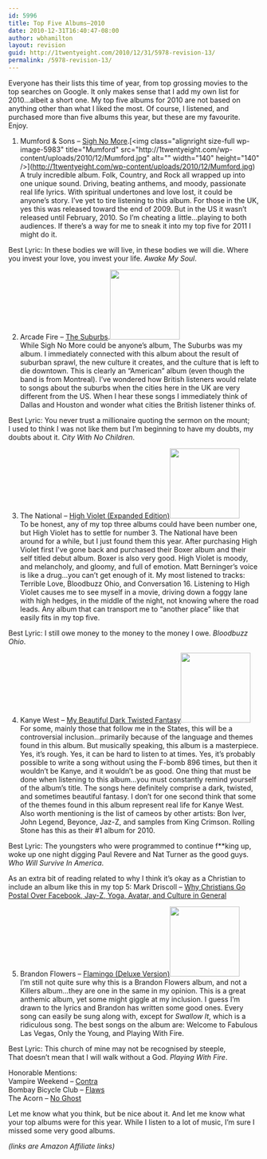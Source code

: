 ```yaml
---
id: 5996
title: Top Five Albums—2010
date: 2010-12-31T16:40:47-08:00
author: wbhamilton
layout: revision
guid: http://1twentyeight.com/2010/12/31/5978-revision-13/
permalink: /5978-revision-13/
---
```

Everyone has their lists this time of year, from top grossing movies to the top searches on Google. It only makes sense that I add my own list for 2010&#8230;albeit a short one. My top five albums for 2010 are not based on anything other than what I liked the most. Of course, I listened, and purchased more than five albums this year, but these are my favourite. Enjoy.

1. Mumford & Sons &#8211; [Sigh No More](http://www.amazon.com/gp/product/B0038BBA4I?ie=UTF8&tag=1twentyeight-20&linkCode=as2&camp=1789&creative=390957&creativeASIN=B0038BBA4I").[<img class="alignright size-full wp-image-5983" title="Mumford" src="http://1twentyeight.com/wp-content/uploads/2010/12/Mumford.jpg" alt="" width="140" height="140" />](http://1twentyeight.com/wp-content/uploads/2010/12/Mumford.jpg)  
A truly incredible album. Folk, Country, and Rock all wrapped up into one unique sound. Driving, beating anthems, and moody, passionate real life lyrics. With spiritual undertones and love lost, it could be anyone&#8217;s story. I&#8217;ve yet to tire listening to this album. For those in the UK, yes this was released toward the end of 2009. But in the US it wasn&#8217;t released until February, 2010. So I&#8217;m cheating a little&#8230;playing to both audiences. If there&#8217;s a way for me to sneak it into my top five for 2011 I might do it.

Best Lyric: In these bodies we will live, in these bodies we will die. Where you invest your love, you invest your life. _Awake My Soul_.

2. Arcade Fire &#8211; [The Suburbs](http://www.amazon.com/gp/product/B003X73QA8?ie=UTF8&tag=1twentyeight-20&linkCode=as2&camp=1789&creative=390957&creativeASIN=B003X73QA8).[<img class="alignright size-full wp-image-5980" title="ArcadeFire" src="http://1twentyeight.com/wp-content/uploads/2010/12/ArcadeFire.jpg" alt="" width="140" height="140" />](http://1twentyeight.com/wp-content/uploads/2010/12/ArcadeFire.jpg)  
While Sigh No More could be anyone&#8217;s album, The Suburbs was my album. I immediately connected with this album about the result of suburban sprawl, the new culture it creates, and the culture that is left to die downtown. This is clearly an &#8220;American&#8221; album (even though the band is from Montreal). I&#8217;ve wondered how British listeners would relate to songs about the suburbs when the cities here in the UK are very different from the US. When I hear these songs I immediately think of Dallas and Houston and wonder what cities the British listener thinks of.

Best Lyric: You never trust a millionaire quoting the sermon on the mount;  
I used to think I was not like them but I&#8217;m beginning to have my doubts, my doubts about it. _City With No Children_.

3. The National &#8211; [High Violet (Expanded Edition)](http://www.amazon.com/gp/product/B004D6BAOW?ie=UTF8&tag=1twentyeight-20&linkCode=as2&camp=1789&creative=390957&creativeASIN=B004D6BAOW)[<img class="alignright size-full wp-image-5984" title="TheNational" src="http://1twentyeight.com/wp-content/uploads/2010/12/TheNational.jpg" alt="" width="140" height="140" />](http://1twentyeight.com/wp-content/uploads/2010/12/TheNational.jpg)  
To be honest, any of my top three albums could have been number one, but High Violet has to settle for number 3. The National have been around for a while, but I just found them this year. After purchasing High Violet first I&#8217;ve gone back and purchased their Boxer album and their self titled debut album. Boxer is also very good. High Violet is moody, and melancholy, and gloomy, and full of emotion. Matt Berninger&#8217;s voice is like a drug&#8230;you can&#8217;t get enough of it. My most listened to tracks: Terrible Love, Bloodbuzz Ohio, and Conversation 16. Listening to High Violet causes me to see myself in a movie, driving down a foggy lane with high hedges, in the middle of the night, not knowing where the road leads. Any album that can transport me to &#8220;another place&#8221; like that easily fits in my top five.

Best Lyric: I still owe money to the money to the money I owe. _Bloodbuzz Ohio_.

4. Kanye West &#8211; [My Beautiful Dark Twisted Fantasy](http://www.amazon.com/gp/product/B004BSIJ9Q?ie=UTF8&tag=1twentyeight-20&linkCode=as2&camp=1789&creative=390957&creativeASIN=B004BSIJ9Q)[<img class="alignright size-full wp-image-5982" title="Kanye" src="http://1twentyeight.com/wp-content/uploads/2010/12/Kanye.jpg" alt="" width="140" height="140" />](http://1twentyeight.com/wp-content/uploads/2010/12/Kanye.jpg)  
For some, mainly those that follow me in the States, this will be a controversial inclusion&#8230;primarily because of the language and themes found in this album. But musically speaking, this album is a masterpiece. Yes, it&#8217;s rough. Yes, it can be hard to listen to at times. Yes, it&#8217;s probably possible to write a song without using the F-bomb 896 times, but then it wouldn&#8217;t be Kanye, and it wouldn&#8217;t be as good. One thing that must be done when listening to this album&#8230;you must constantly remind yourself of the album&#8217;s title. The songs here definitely comprise a dark, twisted, and sometimes beautiful fantasy. I don&#8217;t for one second think that some of the themes found in this album represent real life for Kanye West. Also worth mentioning is the list of cameos by other artists: Bon Iver, John Legend, Beyonce, Jaz-Z, and samples from King Crimson. Rolling Stone has this as their #1 album for 2010.

Best Lyric: The youngsters who were programmed to continue f**king up, woke up one night digging Paul Revere and Nat Turner as the good guys. _Who Will Survive In America_.

As an extra bit of reading related to why I think it&#8217;s okay as a Christian to include an album like this in my top 5: Mark Driscoll &#8211; [Why Christians Go Postal Over Facebook, Jay-Z, Yoga, Avatar, and Culture in General](http://d.pr/IVBh)

5. Brandon Flowers &#8211; [Flamingo (Deluxe Version)](http://www.amazon.com/gp/product/B0041YSBKC?ie=UTF8&tag=1twentyeight-20&linkCode=as2&camp=1789&creative=390957&creativeASIN=B0041YSBKC)[<img class="alignright size-full wp-image-5981" title="BrandonFlowers" src="http://1twentyeight.com/wp-content/uploads/2010/12/BrandonFlowers.jpg" alt="" width="140" height="140" />](http://1twentyeight.com/wp-content/uploads/2010/12/BrandonFlowers.jpg)  
I&#8217;m still not quite sure why this is a Brandon Flowers album, and not a Killers album&#8230;they are one in the same in my opinion. This is a great anthemic album, yet some might giggle at my inclusion. I guess I&#8217;m drawn to the lyrics and Brandon has written some good ones. Every song can easily be sung along with, except for _Swallow It_, which is a ridiculous song. The best songs on the album are: Welcome to Fabulous Las Vegas, Only the Young, and Playing With Fire.

Best Lyric: This church of mine may not be recognised by steeple,  
That doesn&#8217;t mean that I will walk without a God. _Playing With Fire_.

Honorable Mentions:  
Vampire Weekend &#8211; [Contra](http://www.amazon.com/gp/product/B002YP45EQ?ie=UTF8&tag=1twentyeight-20&linkCode=as2&camp=1789&creative=390957&creativeASIN=B002YP45EQ)  
Bombay Bicycle Club &#8211; [Flaws](http://www.amazon.com/gp/product/B003W4DFOO?ie=UTF8&tag=1twentyeight-20&linkCode=as2&camp=1789&creative=390957&creativeASIN=B003W4DFOO)  
The Acorn &#8211; [No Ghost](http://www.amazon.com/gp/product/B003LOC7K8?ie=UTF8&tag=1twentyeight-20&linkCode=as2&camp=1789&creative=390957&creativeASIN=B003LOC7K8)

Let me know what you think, but be nice about it. And let me know what your top albums were for this year. While I listen to a lot of music, I&#8217;m sure I missed some very good albums.

_(links are Amazon Affiliate links)_